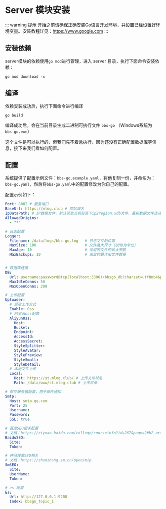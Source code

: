 # Server 模块安装

::: warning 提示
开始之前请确保正确安装Go语言开发环境，并设置已经设置好环境变量。安装教程详见：https://www.google.com
:::

## 安装依赖

server模块的依赖使用`go mod`进行管理，进入 server 目录，执行下面命令安装依赖：

```shell
go mod download -x
```

## 编译

依赖安装成功后，执行下面命令进行编译

```shell
go build
```

编译成功后，会在当前目录生成二进制可执行文件 `bbs-go` （Windows系统为`bbs-go.exe`）

这个文件是可以执行的，但我们先不着急执行，因为还没有正确配置数据库等信息，接下来我们看如何配置。

## 配置

系统提供了配置示例文件：`bbs-go.example.yaml`，将他复制一份，并命名为：`bbs-go.yaml`，然后将`bbs-go.yaml`中的配置修改为你自己的配置。

配置示例如下：

```yaml
Port: 8082 # 服务端口
BaseUrl: https://mlog.club # 网站域名
IpDataPath: # IP数据文件，默认读取当前目录下ip2region.xdb文件，最新数据文件请从这里下载：https://github.com/lionsoul2014/ip2region/tree/master/data
AllowedOrigins:
  - "*"

# 日志配置
Logger:
  Filename: /data/logs/bbs-go.log   # 日志文件的位置
  MaxSize: 100                      # 文件最大尺寸（以MB为单位）
  MaxAge: 10                        # 保留旧文件的最大天数
  MaxBackups: 10                    # 保留的最大旧文件数量


# 数据库连接
DB:
  Url: username:password@tcp(localhost:3306)/bbsgo_db?charset=utf8mb4&parseTime=True&loc=Local
  MaxIdleConns: 50
  MaxOpenConns: 200

# 上传配置
Uploader:
  # 启用上传方式
  Enable: Oss
  # 阿里云oss配置
  AliyunOss:
    Host: 
    Bucket: 
    Endpoint: 
    AccessId: 
    AccessSecret: 
    StyleSplitter: 
    StyleAvatar: 
    StylePreview: 
    StyleSmall: 
    StyleDetail: 
  # 本地文件上传
  Local:
    Host: https://st.mlog.club/ # 上传文件域名
    Path: /data/www/st.mlog.club # 上传目录

# 邮件服务器配置，用于邮件通知
Smtp:
  Host: smtp.qq.com
  Port: 25
  Username: 
  Password: 
  SSL: true

# 百度SEO相关配置
# 文档：https://ziyuan.baidu.com/college/courseinfo?id=267&page=2#h2_article_title14
BaiduSEO:
  Site:
  Token:

# 神马搜索SEO相关
# 文档：https://zhanzhang.sm.cn/open/mip
SmSEO:
  Site:
  UserName:
  Token:

# es 配置
Es:
  Url: http://127.0.0.1:9200
  Index: bbsgo_topic_1

```
